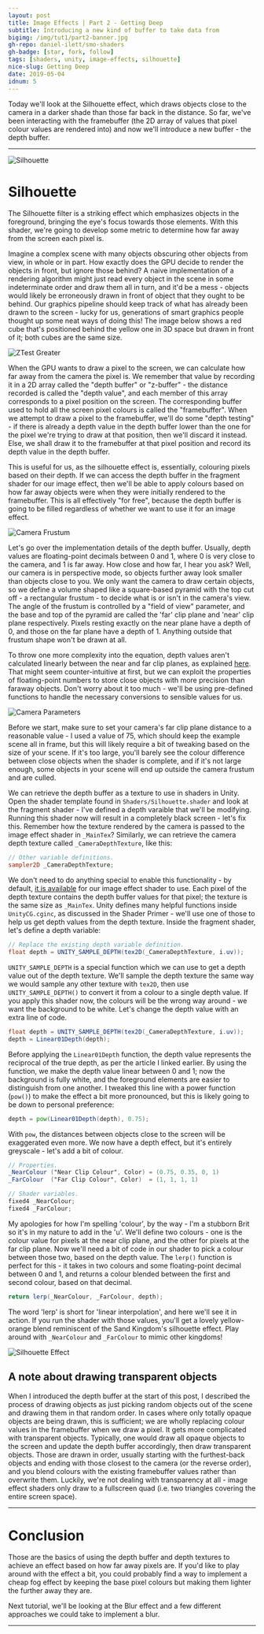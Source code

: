 ```yaml
---
layout: post
title: Image Effects | Part 2 - Getting Deep
subtitle: Introducing a new kind of buffer to take data from
bigimg: /img/tut1/part2-banner.jpg
gh-repo: daniel-ilett/smo-shaders
gh-badge: [star, fork, follow]
tags: [shaders, unity, image-effects, silhouette]
nice-slug: Getting Deep
date: 2019-05-04
idnum: 5
---
```


Today we'll look at the Silhouette effect, which draws objects close to the camera in a darker shade than those far back in the distance. So far, we've been interacting with the framebuffer (the 2D array of values that pixel colour values are rendered into) and now we'll introduce a new buffer - the depth buffer.

<hr/>

<img data-src="/img/tut1/part2-silhouette.jpg" class="center-image lazyload" alt="Silhouette">

# Silhouette

The Silhouette filter is a striking effect which emphasizes objects in the foreground, bringing the eye's focus towards those elements. With this shader, we're going to develop some metric to determine how far away from the screen each pixel is.

Imagine a complex scene with many objects obscuring other objects from view, in whole or in part. How exactly does the GPU decide to render the objects in front, but ignore those behind? A naive implementation of a rendering algorithm might just read every object in the scene in some indeterminate order and draw them all in turn, and it'd be a mess - objects would likely be erroneously drawn in front of object that they ought to be behind. Our graphics pipeline should keep track of what has already been drawn to the screen - lucky for us, generations of smart graphics people thought up some neat ways of doing this! The image below shows a red cube that's positioned behind the yellow one in 3D space but drawn in front of it; both cubes are the same size.

<img data-src="/img/tut1/part2-ztest.jpg" class="center-image lazyload" alt="ZTest Greater">

When the GPU wants to draw a pixel to the screen, we can calculate how far away from the camera the pixel is. We remember that value by recording it in a 2D array called the "depth buffer" or "z-buffer" - the distance recorded is called the "depth value", and each member of this array corresponds to a pixel position on the screen. The corresponding buffer used to hold all the screen pixel colours is called the "framebuffer". When we attempt to draw a pixel to the framebuffer, we'll do some "depth testing" - if there is already a depth value in the depth buffer lower than the one for the pixel we're trying to draw at that position, then we'll discard it instead. Else, we shall draw it to the framebuffer at that pixel position and record its depth value in the depth buffer.

This is useful for us, as the silhouette effect is, essentially, colouring pixels based on their depth. If we can access the depth buffer in the fragment shader for our image effect, then we'll be able to apply colours based on how far away objects were when they were initially rendered to the framebuffer. This is all effectively "for free", because the depth buffer is going to be filled regardless of whether we want to use it for an image effect.

<img data-src="/img/tut1/part2-camera-frustum.jpg" class="center-image lazyload" alt="Camera Frustum">

Let's go over the implementation details of the depth buffer. Usually, depth values are floating-point decimals between 0 and 1, where 0 is very close to the camera, and 1 is far away. How close and how far, I hear you ask? Well, our camera is in perspective mode, so objects further away look smaller than objects close to you. We only want the camera to draw certain objects, so we define a volume shaped like a square-based pyramid with the top cut off - a rectangular frustum - to decide what is or isn't in the camera's view. The angle of the frustum is controlled by a "field of view" parameter, and the base and top of the pyramid are called the 'far' clip plane and 'near' clip plane respectively. Pixels resting exactly on the near plane have a depth of 0, and those on the far plane have a depth of 1. Anything outside that frustum shape won't be drawn at all.

To throw one more complexity into the equation, depth values aren't calculated linearly between the near and far clip planes, as explained [here](https://developer.nvidia.com/content/depth-precision-visualized). That might seem counter-intuitive at first, but we can exploit the properties of floating-point numbers to store close objects with more precision than faraway objects. Don't worry about it too much - we'll be using pre-defined functions to handle the necessary conversions to sensible values for us.

<img data-src="/img/tut1/part2-camera-params.jpg" class="center-image lazyload" alt="Camera Parameters">

Before we start, make sure to set your camera's far clip plane distance to a reasonable value - I used a value of 75, which should keep the example scene all in frame, but this will likely require a bit of tweaking based on the size of your scene. If it's too large, you'll barely see the colour difference between close objects when the shader is complete, and if it's not large enough, some objects in your scene will end up outside the camera frustum and are culled.

We can retrieve the depth buffer as a texture to use in shaders in Unity. Open the shader template found in `Shaders/Silhouette.shader` and look at the fragment shader - I've defined a depth varaible that we'll be modifying. Running this shader now will result in a completely black screen - let's fix this. Remember how the texture rendered by the camera is passed to the image effect shader in `_MainTex`? Similarly, we can retrieve the camera depth texture called `_CameraDepthTexture`, like this:

~~~glsl
// Other variable definitions.
sampler2D _CameraDepthTexture;
~~~

We don't need to do anything special to enable this functionality - by default, [it is available](https://docs.unity3d.com/Manual/SL-CameraDepthTexture.html) for our image effect shader to use. Each pixel of the depth texture contains the depth buffer values for that pixel; the texture is the same size as `_MainTex`. Unity defines many helpful functions inside `UnityCG.cginc`, as discussed in the Shader Primer - we'll use one of those to help us get depth values from the depth texture. Inside the fragment shader, let's define a depth variable:

~~~glsl
// Replace the existing depth variable definition.
float depth = UNITY_SAMPLE_DEPTH(tex2D(_CameraDepthTexture, i.uv));
~~~

`UNITY_SAMPLE_DEPTH` is a special function which we can use to get a depth value out of the depth texture. We'll sample the depth texture the same way we would sample any other texture with `tex2D`, then use `UNITY_SAMPLE_DEPTH()` to convert it from a colour to a single depth value. If you apply this shader now, the colours will be the wrong way around - we want the background to be white. Let's change the depth value with an extra line of code.

~~~glsl
float depth = UNITY_SAMPLE_DEPTH(tex2D(_CameraDepthTexture, i.uv));
depth = Linear01Depth(depth);
~~~

Before applying the `Linear01Depth` function, the depth value represents the reciprocal of the true depth, as per the article I linked earlier. By using the function, we make the depth value linear between 0 and 1; now the background is fully white, and the foreground elements are easier to distinguish from one another. I tweaked this line with a power function (`pow()`) to make the effect a bit more pronounced, but this is likely going to be down to personal preference:

~~~glsl
depth = pow(Linear01Depth(depth), 0.75);
~~~

With `pow`, the distances between objects close to the screen will be exaggerated even more. We now have a depth effect, but it's entirely greyscale - let's add a bit of colour.

~~~glsl
// Properties.
_NearColour ("Near Clip Colour", Color) = (0.75, 0.35, 0, 1)
_FarColour  ("Far Clip Colour", Color)  = (1, 1, 1, 1)

// Shader variables.
fixed4 _NearColour;
fixed4 _FarColour;
~~~

My apologies for how I'm spelling 'colour', by the way - I'm a stubborn Brit so it's in my nature to add in the 'u'. We'll define two colours - one is the colour value for pixels at the near clip plane, and the other for pixels at the far clip plane. Now we'll need a bit of code in our shader to pick a colour between those two, based on the depth value. The `lerp()` function is perfect for this - it takes in two colours and some floating-point decimal between 0 and 1, and returns a colour blended between the first and second colour, based on that decimal.

~~~glsl
return lerp(_NearColour, _FarColour, depth);
~~~

The word 'lerp' is short for 'linear interpolation', and here we'll see it in action. If you run the shader with those values, you'll get a lovely yellow-orange blend reminiscent of the Sand Kingdom's silhouette effect. Play around with `_NearColour` and `_FarColour` to mimic other kingdoms!

<img data-src="/img/tut1/part2-scene-silhouette.jpg" class="center-image lazyload" alt="Silhouette Effect">

## A note about drawing transparent objects

When I introduced the depth buffer at the start of this post, I described the process of drawing objects as just picking random objects out of the scene and drawing them in that random order. In cases where only totally opaque objects are being drawn, this is sufficient; we are wholly replacing colour values in the framebuffer when we draw a pixel. It gets more complicated with transparent objects. Typically, one would draw all opaque objects to the screen and update the depth buffer accordingly, then draw transparent objects. Those are drawn in order, usually starting with the furthest-back objects and ending with those closest to the camera (or the reverse order), and you blend colours with the existing framebuffer values rather than overwrite them. Luckily, we're not dealing with transparency at all - image effect shaders only draw to a fullscreen quad (i.e. two triangles covering the entire screen space).

<hr/>

# Conclusion

Those are the basics of using the depth buffer and depth textures to achieve an effect based on how far away pixels are. If you'd like to play around with the effect a bit, you could probably find a way to implement a cheap fog effect by keeping the base pixel colours but making them lighter the further away they are.

Next tutorial, we'll be looking at the Blur effect and a few different approaches we could take to implement a blur.

<hr/>
